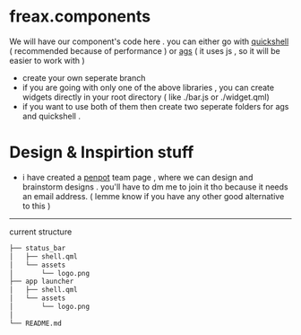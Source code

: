 # freax.components

We will have our component's code here . you can either go with [quickshell](https://quickshell.outfoxxed.me/) ( recommended because of performance ) or [ags](https://aylur.github.io/ags/) ( it uses js , so it will be easier to work with ) 

- create your own seperate branch 
- if you are going with only one of the above libraries , you can create widgets directly in your root directory  ( like ./bar.js or ./widget.qml)
- if you want to use both of them then create two seperate folders for ags and quickshell . 
  
# Design & Inspirtion stuff
- i have created a [penpot](https://penpot.app/) team page , where we can design and brainstorm designs . you'll have to dm me to join it tho because it needs an email address. ( lemme know if you have any other good alternative to this )
---
current structure

```bash
├── status_bar
│   ├── shell.qml
│   └── assets
│       └── logo.png
├── app launcher
│   ├── shell.qml
│   └── assets
│       └── logo.png
│
└── README.md
```

